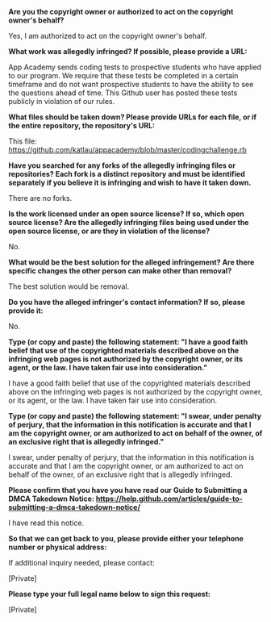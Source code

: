 __Are you the copyright owner or authorized to act on the copyright
owner's behalf?__

Yes, I am authorized to act on the copyright owner's behalf.

__What work was allegedly infringed? If possible, please provide a URL:__

App Academy sends coding tests to prospective students who have
applied to our program. We require that these tests be completed in a
certain timeframe and do not want prospective students to have the
ability to see the questions ahead of time. This Github user has
posted these tests publicly in violation of our rules.

__What files should be taken down? Please provide URLs for each file, or
if the entire repository, the repository's URL:__

This file: https://github.com/katlau/appacademy/blob/master/codingchallenge.rb

__Have you searched for any forks of the allegedly infringing files or
repositories? Each fork is a distinct repository and must be
identified separately if you believe it is infringing and wish to have
it taken down.__

There are no forks.

__Is the work licensed under an open source license? If so, which open
source license? Are the allegedly infringing files being used under
the open source license, or are they in violation of the license?__

No.

__What would be the best solution for the alleged infringement? Are
there specific changes the other person can make other than removal?__

The best solution would be removal.

__Do you have the alleged infringer's contact information? If so, please
provide it:__

No.

__Type (or copy and paste) the following statement: "I have a good faith
belief that use of the copyrighted materials described above on the
infringing web pages is not authorized by the copyright owner, or its
agent, or the law. I have taken fair use into consideration."__

I have a good faith belief that use of the copyrighted materials
described above on the infringing web pages is not authorized by the
copyright owner, or its agent, or the law. I have taken fair use into
consideration.

__Type (or copy and paste) the following statement: "I swear, under
penalty of perjury, that the information in this notification is
accurate and that I am the copyright owner, or am authorized to act on
behalf of the owner, of an exclusive right that is allegedly
infringed."__

I swear, under penalty of perjury, that the information in this
notification is accurate and that I am the copyright owner, or am
authorized to act on behalf of the owner, of an exclusive right that
is allegedly infringed.

__Please confirm that you have you have read our Guide to Submitting a
DMCA Takedown Notice:
https://help.github.com/articles/guide-to-submitting-a-dmca-takedown-notice/__

I have read this notice.

__So that we can get back to you, please provide either your telephone
number or physical address:__

If additional inquiry needed, please contact:

[Private]

__Please type your full legal name below to sign this request:__

[Private]
